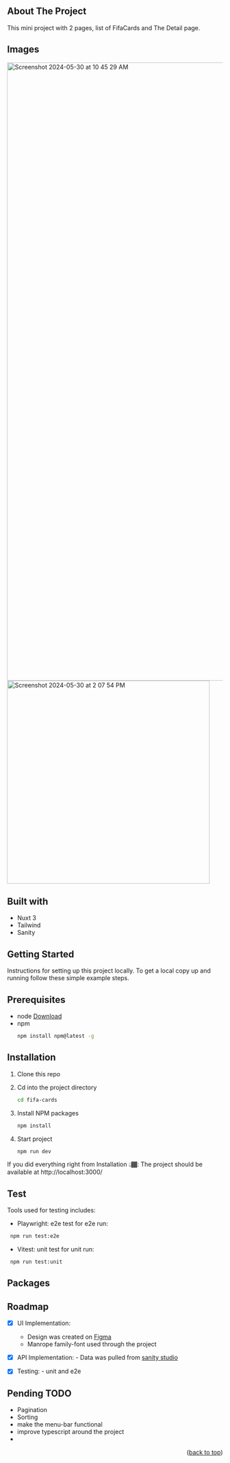
<!-- ABOUT THE PROJECT -->
## About The Project


This mini project with 2 pages,  list of FifaCards and The Detail page.

## Images 

  <img width="1440" alt="Screenshot 2024-05-30 at 10 45 29 AM" src="https://github.com/akpante3/fifa-cards/assets/37974813/52f6118b-e410-4ace-aebf-eb1b5e956a2d">
<img width="473" alt="Screenshot 2024-05-30 at 2 07 54 PM" src="https://github.com/akpante3/fifa-cards/assets/37974813/02fa45e1-1304-4f15-b05f-79c612eeea7e">

## Built with
- Nuxt 3
- Tailwind
- Sanity

## Getting Started

Instructions for setting up this project locally.
To get a local copy up and running follow these simple example steps.

<!-- PREREQUISITES -->
## Prerequisites
* node <a href="https://nodejs.org/en">Download</a>
* npm
  ```sh
  npm install npm@latest -g
  ```
<!-- INSTALLATION -->
## Installation

1. Clone this repo

2. Cd into the project directory
     ```sh
     cd fifa-cards
     ```
3. Install NPM packages
     ```sh
     npm install
     ```
4. Start project
     ```sh
     npm run dev
     ```
If you did everything right from Installation 👆🏾: The project should be available at http://localhost:3000/

<!-- TEST -->
## Test
Tools used for testing includes:

- Playwright: e2e test
for e2e run: 
```sh
 npm run test:e2e
```    

- Vitest: unit test
for unit run:
```sh
 npm run test:unit
```
## Packages

<!-- ROADMAP -->
## Roadmap

- [x] UI Implementation:
     - Design was created on  [Figma](https://www.figma.com/file/s7kImUBIReGwNOfhtkqSNs/GDM-hiring?node-id=0%3A1)
     - Manrope family-font used through the project
       
- [x] API Implementation:
      - Data was pulled from [sanity studio](https://www.sanity.io/)
      
- [x] Testing:
      - unit and e2e
      
## Pending TODO
- Pagination
- Sorting
- make the menu-bar functional
- improve typescript around the project
- 

<p align="right">(<a href="#readme-top">back to top</a>)</p>



